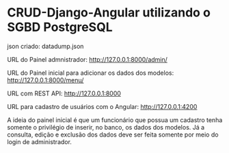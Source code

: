 # CRUD-Django-Angular utilizando o SGBD PostgreSQL

json criado: datadump.json

URL do Painel admnistrador: http://127.0.0.1:8000/admin/

URL do Painel inicial para adicionar os dados dos modelos: http://127.0.0.1:8000/menu/

URL com REST API: http://127.0.0.1:8000

URL para cadastro de usuários com o Angular: http://127.0.0.1:4200

A ideia do painel inicial é que um funcionário que possua um cadastro tenha somente o privilégio de inserir, no banco, os dados dos modelos. Já a consulta, edição e exclusão dos dados deve ser feita somente por meio do login de administrador.

